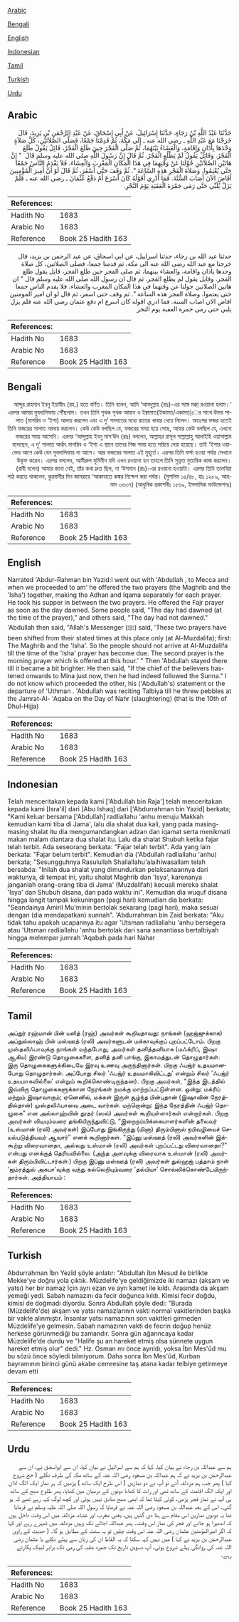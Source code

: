 [Arabic](#arabic)

[Bengali](#bengali)

[English](#english)

[Indonesian](#indonesian)

[Tamil](#tamil)

[Turkish](#turkish)

[Urdu](#urdu)

## Arabic


<div dir="rtl" lang="ar" style={{fontSize:'larger',backgroundColor:'#f8f9fa',padding:20}}>
حَدَّثَنَا عَبْدُ اللَّهِ بْنُ رَجَاءٍ، حَدَّثَنَا إِسْرَائِيلُ، عَنْ أَبِي إِسْحَاقَ، عَنْ عَبْدِ الرَّحْمَنِ بْنِ يَزِيدَ، قَالَ خَرَجْنَا مَعَ عَبْدِ اللَّهِ ـ رضى الله عنه ـ إِلَى مَكَّةَ، ثُمَّ قَدِمْنَا جَمْعًا، فَصَلَّى الصَّلاَتَيْنِ، كُلَّ صَلاَةٍ وَحْدَهَا بِأَذَانٍ وَإِقَامَةٍ، وَالْعَشَاءُ بَيْنَهُمَا، ثُمَّ صَلَّى الْفَجْرَ حِينَ طَلَعَ الْفَجْرُ، قَائِلٌ يَقُولُ طَلَعَ الْفَجْرُ‏.‏ وَقَائِلٌ يَقُولُ لَمْ يَطْلُعِ الْفَجْرُ‏.‏ ثُمَّ قَالَ إِنَّ رَسُولَ اللَّهِ صلى الله عليه وسلم قَالَ ‏ "‏ إِنَّ هَاتَيْنِ الصَّلاَتَيْنِ حُوِّلَتَا عَنْ وَقْتِهِمَا فِي هَذَا الْمَكَانِ الْمَغْرِبَ وَالْعِشَاءَ، فَلاَ يَقْدَمُ النَّاسُ جَمْعًا حَتَّى يُعْتِمُوا، وَصَلاَةَ الْفَجْرِ هَذِهِ السَّاعَةَ ‏"‏‏.‏ ثُمَّ وَقَفَ حَتَّى أَسْفَرَ، ثُمَّ قَالَ لَوْ أَنَّ أَمِيرَ الْمُؤْمِنِينَ أَفَاضَ الآنَ أَصَابَ السُّنَّةَ‏.‏ فَمَا أَدْرِي أَقَوْلُهُ كَانَ أَسْرَعَ أَمْ دَفْعُ عُثْمَانَ ـ رضى الله عنه ـ فَلَمْ يَزَلْ يُلَبِّي حَتَّى رَمَى جَمْرَةَ الْعَقَبَةِ يَوْمَ النَّحْرِ‏.‏
</div>
<div style={{backgroundColor:'#f8f9fa',padding:20, marginBottom: 10}}><table> <thead> <tr> <th>References:</th> <th></th> </tr> </thead> <tbody><tr><td>Hadith No</td><td>1683</td></tr><tr><td>Arabic No</td><td>1683</td></tr><tr><td>Reference</td><td>Book 25 Hadith 163</td></tr></tbody></table></div>


<div dir="rtl" lang="ar" style={{fontSize:'larger',backgroundColor:'#f8f9fa',padding:20}}>
حدثنا عبد الله بن رجاء، حدثنا اسراييل، عن ابي اسحاق، عن عبد الرحمن بن يزيد، قال خرجنا مع عبد الله رضى الله عنه الى مكة، ثم قدمنا جمعا، فصلى الصلاتين، كل صلاة وحدها باذان واقامة، والعشاء بينهما، ثم صلى الفجر حين طلع الفجر، قايل يقول طلع الفجر. وقايل يقول لم يطلع الفجر. ثم قال ان رسول الله صلى الله عليه وسلم قال " ان هاتين الصلاتين حولتا عن وقتهما في هذا المكان المغرب والعشاء، فلا يقدم الناس جمعا حتى يعتموا، وصلاة الفجر هذه الساعة ". ثم وقف حتى اسفر، ثم قال لو ان امير المومنين افاض الان اصاب السنة. فما ادري اقوله كان اسرع ام دفع عثمان رضى الله عنه فلم يزل يلبي حتى رمى جمرة العقبة يوم النحر
</div>
<div style={{backgroundColor:'#f8f9fa',padding:20, marginBottom: 10}}><table> <thead> <tr> <th>References:</th> <th></th> </tr> </thead> <tbody><tr><td>Hadith No</td><td>1683</td></tr><tr><td>Arabic No</td><td>1683</td></tr><tr><td>Reference</td><td>Book 25 Hadith 163</td></tr></tbody></table></div>

## Bengali


<div dir="rtl" lang="bn" style={{fontSize:'larger',backgroundColor:'#f8f9fa',padding:20}}>
‘আব্দুর রাহমান ইবনু ইয়াযীদ (রহ.) হতে বর্ণিত। তিনি বলেন, আমি ‘আবদুল্লাহ (রাঃ)-এর সঙ্গে মক্কা্ রওয়ানা হলাম। এরপর আমরা মুযদালিফায় পৌঁছলাম। তখন তিনি পৃথক পৃথক আযান ও ইক্বামাত(ইকামত/একামত)ের সাথে উভয় সালাত (মাগরিব ও ‘ইশা) আদায় করলেন এবং এ দু’ সালাতের মধ্যে রাতের খাবার খেয়ে নিলেন। অতঃপর ফজর হতেই তিনি ফজরের সালাত আদায় করলেন। কেউ কেউ বলছিল যে, ফজরের সময় হয়ে গেছে, আবার কেউ বলছিল যে, এখনো ফজরের সময় আসেনি। এরপর ‘আব্দুল্লাহ ইবনু মাস‘ঊদ (রাঃ) বললেন, আল্লাহর রাসূল সাল্লাল্লাহু আলাইহি ওয়াসাল্লাম বলেছেন, এ দু’ সালাত অর্থাৎ মাগরিব ও ‘ইশা এ স্থানে তাদের নিজ সময় হতে সরিয়ে দেয়া হয়েছে। তাই ‘ইশার ওয়াক্তের আগে কেউ যেন মুযদালিফায় না আসে। আর ফজরের সালাত এই মুহূর্তে। এরপর তিনি ফর্সা হওয়া পর্যন্ত সেখানে উকূফ করেন। এরপর বললেন, আমীরুল মুমিনীন যদি এখন রওয়ানা হন তাহলে তিনি সুন্নাত মুতাবিক কাজ করলেন। (রাবী বলেন) আমার জানা নেই, তাঁর কথা দ্রুত ছিল, না ‘উসমান (রাঃ)-এর রওয়ানা হওয়াটা। এরপর তিনি তালবিয়া পাঠ করতে থাকলেন, কুরবানীর দিন জামরায়ে ‘আকাবাতে কঙ্কর নিক্ষেপ করা পর্যন্ত। (মুসলিম ১৫/৪৮, হাঃ ১২৮৯, আহমাদ ৩৬৩৭) (আধুনিক প্রকাশনীঃ ১৫৬৯, ইসলামিক ফাউন্ডেশনঃ)
</div>
<div style={{backgroundColor:'#f8f9fa',padding:20, marginBottom: 10}}><table> <thead> <tr> <th>References:</th> <th></th> </tr> </thead> <tbody><tr><td>Hadith No</td><td>1683</td></tr><tr><td>Arabic No</td><td>1683</td></tr><tr><td>Reference</td><td>Book 25 Hadith 163</td></tr></tbody></table></div>

## English


<div dir="ltr" lang="en" style={{fontSize:'larger',backgroundColor:'#f8f9fa',padding:20}}>
Narrated 'Abdur-Rahman bin Yazid:I went out with 'Abdullah , to Mecca and when we proceeded to am' he offered the two prayers (the Maghrib and the 'Isha') together, making the Adhan and Iqama separately for each prayer. He took his supper in between the two prayers. He offered the Fajr prayer as soon as the day dawned. Some people said, "The day had dawned (at the time of the prayer)," and others said, "The day had not dawned." 'Abdullah then said, "Allah's Messenger (ﷺ) said, 'These two prayers have been shifted from their stated times at this place only (at Al-Muzdalifa); first: The Maghrib and the 'Isha'. So the people should not arrive at Al-Muzdalifa till the time of the 'Isha' prayer has become due. The second prayer is the morning prayer which is offered at this hour.' " Then 'Abdullah stayed there till it became a bit brighter. He then said, "If the chief of the believers hastened onwards to Mina just now, then he had indeed followed the Sunna." I do not know which proceeded the other, his ('Abdullah's) statement or the departure of 'Uthman . 'Abdullah was reciting Talbiya till he threw pebbles at the Jamrat-Al- 'Aqaba on the Day of Nahr (slaughtering) (that is the 10th of Dhul-Hijja)
</div>
<div style={{backgroundColor:'#f8f9fa',padding:20, marginBottom: 10}}><table> <thead> <tr> <th>References:</th> <th></th> </tr> </thead> <tbody><tr><td>Hadith No</td><td>1683</td></tr><tr><td>Arabic No</td><td>1683</td></tr><tr><td>Reference</td><td>Book 25 Hadith 163</td></tr></tbody></table></div>

## Indonesian


<div dir="ltr" lang="id" style={{fontSize:'larger',backgroundColor:'#f8f9fa',padding:20}}>
Telah menceritakan kepada kami ['Abdullah bin Raja'] telah menceritakan kepada kami [Isra'il] dari [Abu Ishaq] dari ['Abdurrahman bin Yazid] berkata; "Kami keluar bersama ['Abdullah] radliallahu 'anhu menuju Makkah kemudian kami tiba di Jama', lalu dia shalat dua kali, yang pada masing-masing shalat itu dia mengumandangkan adzan dan iqamat serta menikmati makan malam diantara dua shalat itu. Lalu dia shalat Shubuh ketika fajar telah terbit. Ada seseorang berkata: "Fajar telah terbit". Ada yang lain berkata: "Fajar belum terbit". Kemudian dia ('Abdullah radliallahu 'anhu) berkata; "Sesungguhnya Rasulullah Shallallahu'alaihiwasallam telah bersabda: "Inilah dua shalat yang dimundurkan pelaksanaannya dari waktunya, di tempat ini, yaitu shalat Maghrib dan 'Isya', karenanya janganlah orang-orang tiba di Jama' (Muzdalifah) kecuali mereka shalat 'Isya' dan Shubuh disana, dan pada waktu ini". Kemudian dia wuquf disana hingga langit tampak kekuningan (pagi hari) kemudian dia berkata: "Seandainya Amiril Mu'minin bertolak sekarang (pagi hari), maka sesuai dengan (dia mendapatkan) sunnah". 'Abdurrahman bin Zaid berkata: "Aku tidak tahu apakah ucapannya itu agar 'Utsman radliallahu 'anhu bersegera atau 'Utsman radliallahu 'anhu bertolak dari sana senantiasa bertalbiyah hingga melempar jumrah 'Aqabah pada hari Nahar
</div>
<div style={{backgroundColor:'#f8f9fa',padding:20, marginBottom: 10}}><table> <thead> <tr> <th>References:</th> <th></th> </tr> </thead> <tbody><tr><td>Hadith No</td><td>1683</td></tr><tr><td>Arabic No</td><td>1683</td></tr><tr><td>Reference</td><td>Book 25 Hadith 163</td></tr></tbody></table></div>

## Tamil


<div dir="ltr" lang="ta" style={{fontSize:'larger',backgroundColor:'#f8f9fa',padding:20}}>
அப்துர் ரஹ்மான் பின் யஸீத் (ரஹ்) அவர்கள் கூறியதாவது: நாங்கள் (ஹஜ்ஜுக்காக) அப்துல்லாஹ் பின் மஸ்ஊத் (ரலி) அவர்களுடன் மக்காவுக்குப் புறப்பட்டோம். பிறகு முஸ்தலிஃபாவுக்கு நாங்கள் வந்தபோது, அவர்கள் தனித்தனியாக (மஃக்ரிப், இஷா ஆகிய) இரண்டு தொழுகைகளை, தனித் தனி பாங்கு, இகாமத்துடன் தொழுதார்கள். இரு தொழுகைகளுக்கிடையே இரவு உணவு அருந்தினார்கள். பிறகு ஃபஜ்ர் உதயமானபோது தொழுதார்கள். அப்போது சிலர் ‘ஃபஜ்ர் உதயமாகிவிட்டது’ என்றும் சிலர் ‘ஃபஜ்ர் உதயமாகவில்லை’ என்றும் கூறிக்கொண்டிருந்தனர். பிறகு அவர்கள், “இந்த இடத்தில் இவ்விரு தொழுகைகளுக்கான நேரங்கள் நமக்கு மாற்றப்பட்டுள்ளன. ஒன்று: மக்ரிப் மற்றும் இஷாவாகும்; ஏனெனில், மக்கள் இருள் சூழ்ந்த பின்புதான் (இஷாவின் நேரத்தில்தான்) முஸ்தலிஃபாவை அடை வார்கள். மற்றொன்று: இந்த நேரத்தின் ஃபஜ்ர் தொழுகை” என அல்லாஹ்வின் தூதர் (ஸல்) அவர்கள் கூறியுள்ளார்கள் என்றார்கள். பிறகு அவர்கள் விடியும்வரை தங்கியிருந்துவிட்டு, “இறைநம்பிக்கையாளர்களின் தலைவர் (உஸ்மான் (ரலி) அவர்கள்) இப்போது இங்கிருந்து (மினா) திரும்பினால் நபிவழியைச் செயல்படுத்தியவர் ஆவார்” எனக் கூறினார்கள். “இப்னு மஸ்ஊத் (ரலி) அவர்களின் இக்கூற்று விரைவானதா, அல்லது உஸ்மான் (ரலி) அவர்கள் புறப்பட்டது விரைவானதா?” என்பது எனக்குத் தெரியவில்லை. (அந்த அளவுக்கு விரைவாக உஸ்மான் (ரலி) அவர்கள் திரும்பிவிட்டார்கள்.) பிறகு இப்னு மஸ்ஊத் (ரலி) அவர்கள் துல்ஹஜ் பத்தாம் நாள் ‘ஜம்ரத்துல் அகபா’வுக்கு வந்து கல்லெறியும்வரை ‘தல்பியா’ சொல்லிக்கொண்டேயிருந்தார்கள். அத்தியாயம் :
</div>
<div style={{backgroundColor:'#f8f9fa',padding:20, marginBottom: 10}}><table> <thead> <tr> <th>References:</th> <th></th> </tr> </thead> <tbody><tr><td>Hadith No</td><td>1683</td></tr><tr><td>Arabic No</td><td>1683</td></tr><tr><td>Reference</td><td>Book 25 Hadith 163</td></tr></tbody></table></div>

## Turkish


<div dir="ltr" lang="tr" style={{fontSize:'larger',backgroundColor:'#f8f9fa',padding:20}}>
Abdurrahman İbn Yezîd şöyle anlatır: "Abdullah îbn Mesud ile birlikte Mekke'ye doğru yola çıktık. Müzdelife'ye geldiğimizde iki namazı (akşam ve yatsı) her bir namaz İçin ayrı ezan ve ayrı kamet ile kıldı. Arasında da akşam yemeği yedi. Sabah namazını da fecir doğunca kıldı. Kimisi fecir doğdu, kimisi de doğmadı diyordu. Sonra Abdullah şöyle dedi: "Burada (Müzdelife'de) akşam ve yatsı namazlarının vakti normal vakitlerinden başka bir vakte alınmıştır. İnsanlar yatsı namazının son vakitleri girmeden Müzdelife'ye gelmesin. Sabah namazının vakti de fecrin doğup henüz herkese görünmediği bu zamandır. Sonra gün ağarıncaya kadar Müzdelife'de durdu ve "Halife şu an hareket etmiş olsa sünnete uygun hareket etmiş olur" dedi." Hz. Osman mı önce ayrıldı, yoksa İbn Mes'ûd mu bu sözü önce söyledi bilmiyorum. Daha sonra İbn Mes'ûd, Kurban bayramının birinci günü akabe cemresine taş atana kadar telbiye getirmeye devam etti
</div>
<div style={{backgroundColor:'#f8f9fa',padding:20, marginBottom: 10}}><table> <thead> <tr> <th>References:</th> <th></th> </tr> </thead> <tbody><tr><td>Hadith No</td><td>1683</td></tr><tr><td>Arabic No</td><td>1683</td></tr><tr><td>Reference</td><td>Book 25 Hadith 163</td></tr></tbody></table></div>

## Urdu


<div dir="rtl" lang="ur" style={{fontSize:'larger',backgroundColor:'#f8f9fa',padding:20}}>
ہم سے عبداللہ بن رجاء نے بیان کیا، کہا کہ ہم سے اسرائیل نے بیان کیا، ان سے ابواسحٰق نے، ان سے عبدالرحمٰن بن یزید نے کہ ہم عبداللہ بن مسعود رضی اللہ عنہ کے ساتھ مکہ کی طرف نکلے ( حج شروع کیا ) پھر جب ہم مزدلفہ آئے تو آپ نے دو نمازیں ( اس طرح ایک ساتھ ) پڑھیں کہ ہر نماز ایک الگ اذان اور ایک الگ اقامت کے ساتھ تھی اور رات کا کھانا دونوں کے درمیان میں کھایا، پھر طلوع صبح کے ساتھ ہی آپ نے نماز فجر پڑھی، کوئی کہتا تھا کہ ابھی صبح صادق نہیں ہوئی اور کچھ لوگ کہہ رہے تھے کہ ہو گئی۔ اس کے بعد عبداللہ بن مسعود رضی اللہ عنہ نے فرمایا کہ رسول اللہ صلی اللہ علیہ وسلم نے فرمایا تھا یہ دونوں نمازیں اس مقام سے ہٹا دی گئیں ہیں، یعنی مغرب اور عشاء، مزدلفہ میں اس وقت داخل ہوں کہ اندھیرا ہو جائے اور فجر کی نماز اس وقت۔ پھر عبداللہ اجالے تک وہیں مزدلفہ میں ٹھہرے رہے اور کہا کہ اگر امیرالمؤمنین عثمان رضی اللہ عنہ اس وقت چلیں تو یہ سنت کے مطابق ہو گا۔ ( حدیث کے راوی عبدالرحمٰن بن یزید نے کہا ) میں نہیں کہہ سکتا کہ یہ الفاظ ان کی زبان سے پہلے نکلے یا عثمان رضی اللہ عنہ کی روانگی پہلے شروع ہوئی، آپ دسویں تاریخ تک جمرہ عقبہ کی رمی تک برابر لبیک پکارتے رہے۔
</div>
<div style={{backgroundColor:'#f8f9fa',padding:20, marginBottom: 10}}><table> <thead> <tr> <th>References:</th> <th></th> </tr> </thead> <tbody><tr><td>Hadith No</td><td>1683</td></tr><tr><td>Arabic No</td><td>1683</td></tr><tr><td>Reference</td><td>Book 25 Hadith 163</td></tr></tbody></table></div>